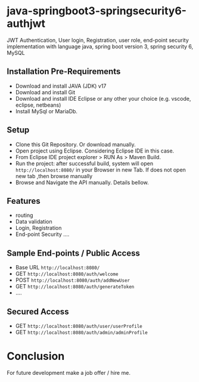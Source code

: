 # java-springboot3-springsecurity6-authjwt

JWT Authentication, User login, Registration, user role, end-point security implementation with language java, spring boot version 3, spring security 6, MySQL 


## Installation Pre-Requirements
- Download and install JAVA (JDK) v17
- Download and install Git 
- Download and install IDE Eclipse or any other your choice (e.g. vscode, eclipse, netbeans)
- Install MySql or MariaDb.


## Setup
- Clone this Git Repository. Or download manually.
- Open project using Eclipse. Considering Eclipse IDE in this case.
- From Eclipse IDE project explorer > RUN As > Maven Build.
- Run the project: after successful build, system will open `http://localhost:8080/` in your Browser in new Tab. If does not open new tab ,then browse manually
- Browse and Navigate the API manually. Details bellow.


## Features
- routing
- Data validation
- Login, Registration
- End-point Security ....


## Sample End-points / Public Access
- Base URL `http://localhost:8080/`
- GET `http://localhost:8080/auth/welcome`
- POST `http://localhost:8080/auth/addNewUser`
- GET `http://localhost:8080/auth/generateToken`
- ....

## Secured Access
- GET `http://localhost:8080/auth/user/userProfile`
- GET `http://localhost:8080/auth/admin/adminProfile`


# Conclusion
For future development make a job offer / hire me. 

